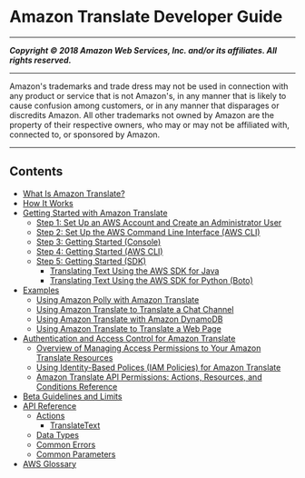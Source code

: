 # Amazon Translate Developer Guide

-----
*****Copyright &copy; 2018 Amazon Web Services, Inc. and/or its affiliates. All rights reserved.*****

-----
Amazon's trademarks and trade dress may not be used in 
     connection with any product or service that is not Amazon's, 
     in any manner that is likely to cause confusion among customers, 
     or in any manner that disparages or discredits Amazon. All other 
     trademarks not owned by Amazon are the property of their respective
     owners, who may or may not be affiliated with, connected to, or 
     sponsored by Amazon.

-----
## Contents
+ [What Is Amazon Translate?](what-is.md)
+ [How It Works](how-it-works.md)
+ [Getting Started with Amazon Translate](getting-started.md)
   + [Step 1: Set Up an AWS Account and Create an Administrator User](setting-up.md)
   + [Step 2: Set Up the AWS Command Line Interface (AWS CLI)](setup-awscli.md)
   + [Step 3: Getting Started (Console)](get-started-console.md)
   + [Step 4: Getting Started (AWS CLI)](get-started-cli.md)
   + [Step 5: Getting Started (SDK)](get-started-sdk.md)
      + [Translating Text Using the AWS SDK for Java](examples-java.md)
      + [Translating Text Using the AWS SDK for Python (Boto)](examples-python.md)
+ [Examples](examples.md)
   + [Using Amazon Polly with Amazon Translate](examples-polly.md)
   + [Using Amazon Translate to Translate a Chat Channel](examples-twitch.md)
   + [Using Amazon Translate with Amazon DynamoDB](examples-ddb.md)
   + [Using Amazon Translate to Translate a Web Page](examples-web.md)
+ [Authentication and Access Control for Amazon Translate](auth-and-access-control.md)
   + [Overview of Managing Access Permissions to Your Amazon Translate Resources](access-control-overview.md)
   + [Using Identity-Based Polices (IAM Policies) for Amazon Translate](access-control-managing-permissions.md)
   + [Amazon Translate API Permissions: Actions, Resources, and Conditions Reference](translate-api-permissions-ref.md)
+ [Beta Guidelines and Limits](beta-limits-guidelines.md)
+ [API Reference](API_Reference.md)
   + [Actions](API_Operations.md)
      + [TranslateText](API_TranslateText.md)
   + [Data Types](API_Types.md)
   + [Common Errors](CommonErrors.md)
   + [Common Parameters](CommonParameters.md)
+ [AWS Glossary](glossary.md)